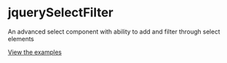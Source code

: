 jquerySelectFilter
==================

An advanced select component with ability to add and filter through select elements



[View the examples](https://rawgit.com/andrewodendaal/jquerySelectFilter/master/examples.html)
